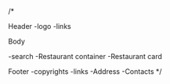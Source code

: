 
/* 

Header
-logo
-links

Body

-search
-Restaurant container
 -Restaurant card
 
Footer
-copyrights
-links
-Address
-Contacts
*/

<!-- <img src="https://i.pinimg.com/736x/b5/ef/60/b5ef603e20fc522519d17435a9c02310.jpg" alt="food-image" className="logoo" /> -->